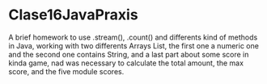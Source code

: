 ﻿# Clase16JavaPraxis
A brief homework to use .stream(), .count()  and differents kind of methods in Java, working with two differents Arrays List, the first one a numeric one and the second one contains String, and a last part about some score in kinda game, nad was necessary to calculate the total amount, the max score, and the five module scores.
